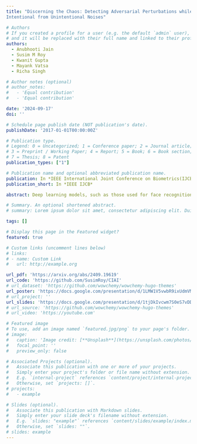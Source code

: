 ```yaml
---
title: "Discerning the Chaos: Detecting Adversarial Perturbations while Disentangling
Intentional from Unintentional Noises"

# Authors
# If you created a profile for a user (e.g. the default `admin` user), write the username (folder name) here
# and it will be replaced with their full name and linked to their profile.
authors:
  - Anubhooti Jain
  - Susim M Roy
  - Kwanit Gupta
  - Mayank Vatsa
  - Richa Singh

# Author notes (optional)
# author_notes:
#   - 'Equal contribution'
#   - 'Equal contribution'

date: '2024-09-17'
doi: ''

# Schedule page publish date (NOT publication's date).
publishDate: '2017-01-01T00:00:00Z'

# Publication type.
# Legend: 0 = Uncategorized; 1 = Conference paper; 2 = Journal article;
# 3 = Preprint / Working Paper; 4 = Report; 5 = Book; 6 = Book section;
# 7 = Thesis; 8 = Patent
publication_types: ["1"]

# Publication name and optional abbreviated publication name.
publication: In *IEEE International Joint Conference on Biometrics(IJCB), 2024(Oral)*
publication_short: In *IEEE IJCB*

abstract: Deep learning models, such as those used for face recognition and attribute prediction, are susceptible to manipulations like adversarial noise and unintentional noise, including Gaussian and impulse noise. This paper introduces CIAI, a class-independent detection network built on a modified vision transformer with detection layers. CIAI employs a novel loss function that combines Maximum Mean Discrepancy and Center Loss to detect both intentional (adversarial attacks) and unintentional noise, regardless of the image class. We illustrate the impact of noise on gender prediction accuracy and evaluate CIAI’s detection performance using the CelebA and LFW datasets. Our findings show that CIAI achieves detection accuracy that is comparable to or better than existing methods, even against previously unseen attacks. Attention maps and t-SNE plots reveal the features that assist in gender prediction and noise detection. Additionally, we present detection results on the AgeDB and CIFAR-10 datasets, further demonstrating the robustness of our approach.

# Summary. An optional shortened abstract.
# summary: Lorem ipsum dolor sit amet, consectetur adipiscing elit. Duis posuere tellus ac convallis placerat. Proin tincidunt magna sed ex sollicitudin condimentum.

tags: []

# Display this page in the Featured widget?
featured: true

# Custom links (uncomment lines below)
# links:
# - name: Custom Link
#   url: http://example.org

url_pdf: 'https://arxiv.org/abs/2409.19619'
url_code: 'https://github.com/SusimRoy/CIAI'
# url_dataset: 'https://github.com/wowchemy/wowchemy-hugo-themes'
url_poster: 'https://docs.google.com/presentation/d/1LMW1V5vwbR9ixUdmVMMolAxUJ7xAYPVVGJGF2Xmb0Nc/edit?usp=sharing'
# url_project: ''
url_slides: 'https://docs.google.com/presentation/d/1tjDkIvcwm7S0eS7vDD9Aoq2pFbcayKJbj_EXOXG3_6Q/edit?usp=sharing'
# url_source: 'https://github.com/wowchemy/wowchemy-hugo-themes'
# url_video: 'https://youtube.com'

# Featured image
# To use, add an image named `featured.jpg/png` to your page's folder.
# image:
#   caption: 'Image credit: [**Unsplash**](https://unsplash.com/photos/pLCdAaMFLTE)'
#   focal_point: ''
#   preview_only: false

# Associated Projects (optional).
#   Associate this publication with one or more of your projects.
#   Simply enter your project's folder or file name without extension.
#   E.g. `internal-project` references `content/project/internal-project/index.md`.
#   Otherwise, set `projects: []`.
# projects:
#   - example

# Slides (optional).
#   Associate this publication with Markdown slides.
#   Simply enter your slide deck's filename without extension.
#   E.g. `slides: "example"` references `content/slides/example/index.md`.
#   Otherwise, set `slides: ""`.
# slides: example
---
```


<!-- # {{% callout note %}}
# Click the _Cite_ button above to demo the feature to enable visitors to import publication metadata into their reference management software.
# {{% /callout %}}

# {{% callout note %}}
# Create your slides in Markdown - click the _Slides_ button to check out the example.
# {{% /callout %}}

# Supplementary notes can be added here, including [code, math, and images](https://wowchemy.com/docs/writing-markdown-latex/). -->
